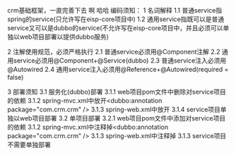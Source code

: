 crm基础框架，一直完善下去 啊 哈哈
编码须知：
1 名词解释
1.1 普通service指spring的service(只允许写在eisp-core项目中)
1.2 通用service指既可以是普通service又可以是dubbo的service(不允许写在eisp-core项目中，并且必须可以单独以web项目部署以提供dubbo服务)

2 注解使用规范，必须严格执行
2.1 普通service必须用@Component注解
2.2 通用service必须用@Component+@Service(dubbo)
2.3 普通service注入必须用@Autowired
2.4 通用service注入必须用@Reference+@Autowired(required = false)

3 部署须知
3.1 服务化(dubbo)部署
3.1.1 web项目pom文件中删除对service项目的依赖
3.1.2 spring-mvc.xml中放开<dubbo:annotation package="com.crm.crm" />
3.1.3 spring-web.xml中放开<import resource="soa-consumer.xml"/>
3.1.4 service项目单独以web项目部署
3.2 单项目部署
3.2.1 web项目pom文件中添加对service项目的依赖
3.1.2 spring-mvc.xml中注释掉<dubbo:annotation package="com.crm.crm" />
3.1.3 spring-web.xml中注释掉<import resource="soa-consumer.xml"/>
3.1.3 service项目不需要单独部署




